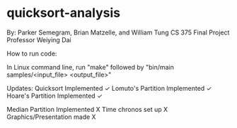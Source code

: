 # quicksort-analysis
By: Parker Semegram, Brian Matzelle, and William Tung
CS 375 Final Project
Professor Weiying Dai

How to run code: 

In Linux command line, run "make" followed by "bin/main samples/<input_file> <output_file>"


Updates:
Quicksort Implemented ✓
Lomuto's Partition Implemented ✓
Hoare's Partition Implemented ✓

Median Partition Implemented X
Time chronos set up X
Graphics/Presentation made X
